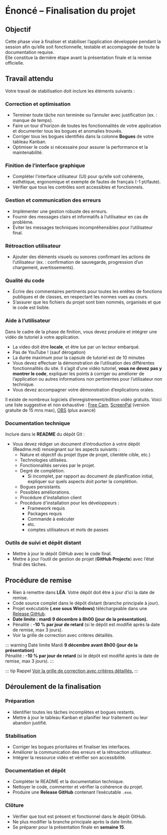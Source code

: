 # Énoncé – Finalisation du projet

## Objectif
Cette phase vise à finaliser et stabiliser l’application développée pendant la session afin qu’elle soit fonctionnelle, testable et accompagnée de toute la documentation requise.  
Elle constitue la dernière étape avant la présentation finale et la remise officielle.

## Travail attendu
Votre travail de stabilisation doit inclure les éléments suivants :

### Correction et optimisation
- Terminer toute tâche non terminée ou l’annuler avec justification (ex. : manque de temps).
- Faire un tour d’horizon de toutes les fonctionnalités de votre application et documenter tous les bogues et anomalies trouvés.
- Corriger tous les bogues identifiés dans la colonne **Bogues** de votre tableau Kanban.
- Optimiser le code si nécessaire pour assurer la performance et la maintenabilité.

### Finition de l’interface graphique
- Compléter l’interface utilisateur (UI) pour qu’elle soit cohérente, esthétique, ergonomique et exempte de fautes de français (-1 pt/faute).
- Vérifier que tous les contrôles sont accessibles et fonctionnels.

### Gestion et communication des erreurs
- Implémenter une gestion robuste des erreurs.
- Fournir des messages clairs et informatifs à l’utilisateur en cas de problème.
- Éviter les messages techniques incompréhensibles pour l’utilisateur final.

### Rétroaction utilisateur
- Ajouter des éléments visuels ou sonores confirmant les actions de l’utilisateur (ex. : confirmation de sauvegarde, progression d’un chargement, avertissements).

### Qualité du code
- Écrire des commentaires pertinents pour toutes les entêtes de fonctions publiques et de classes, en respectant les normes vues au cours.
- S’assurer que les fichiers du projet sont bien nommés, organisés et que le code est lisible.

### Aide à l’utilisateur
Dans le cadre de la phase de finition, vous devez produire et intégrer une vidéo de tutoriel à votre application.
- La video doit être **locale**, et être lue par un lecteur embarqué.
- Pas de YouTube ! (sauf dérogation)
- La durée maximum pour la capsule de tutoriel est de 10 minutes 
- Vous devez effectuer la démonstration de l’utilisation des différentes fonctionnalités du site. Il s’agit d’une vidéo tutoriel, **vous ne devez pas y montrer le code**, expliquer les points à corriger ou améliorer de l’application ou autres informations non pertinentes pour l’utilisateur non technique.
- Vous devez accompagner votre démonstration d’explications orales.

Il existe de nombreux logiciels d’enregistrement/édition vidéo gratuits. Voici une liste suggestive et non exhaustive : [Free Cam](https://www.freescreenrecording.com/), [ScreenPal](https://screenpal.com/) (version gratuite de 15 mns max), [OBS](https://obsproject.com/) (plus avancé)

### Documentation technique
Inclure dans le **README** du dépôt Git :
- Vous devez rédiger un document d’introduction à votre dépôt (Readme.md) renseignant sur les aspects suivants :
    - Nature et objectif du projet (type de projet, clientèle cible, etc.)
    - Technologies utilisées.
    - Fonctionnalités servies par le projet.
    - Degré de complétion.
        - Si incomplet, par rapport au document de planification initial, expliquer sur quels aspects doit porter la complétion.
    - Bogues persistants.
    - Possibles améliorations.
    - Procédure d'installation client
    - Procédure d'installation pour les développeurs :
        - Framework requis
        - Packages requis
        - Commande à exécuter
        - etc.
        - comptes utilisateurs et mots de passes

### Outils de suivi et dépôt distant
- Mettre à jour le dépôt GitHub avec le code final.
- Mettre à jour l’outil de gestion de projet (**GitHub Projects**) avec l’état final des tâches.

## Procédure de remise
- Rien à remettre dans **LÉA**. Votre dépôt doit être à jour d’ici la date de remise.
- Code source complet dans le dépôt distant (branche principale à jour).
- Projet exécutable **(.exe sous Windows)** téléchargeable dans une [Release GitHub](https://docs.github.com/en/repositories/releasing-projects-on-github/managing-releases-in-a-repository).
- **Date limite : mardi 9 décembre à 8h00 (jour de la présentation).**
- Pénalité : **-10 % par jour de retard** (si le dépôt est modifié après la date de remise, max 3 jours).
- Voir la grille de correction avec critères détaillés.

::: warning Date limite
Mardi **9 décembre avant 8h00 (jour de la présentation)**  
Pénalité : **-10 % par jour de retard** (si le dépôt est modifié après la date de remise, max 3 jours).
:::

::: tip Rappel
[Voir la grille de correction avec critères détaillés.](../grilles/grille-finalisation.md)
:::

## Déroulement de la finalisation

### Préparation
- Identifier toutes les tâches incomplètes et bogues restants.
- Mettre à jour le tableau Kanban et planifier leur traitement ou leur abandon justifié.

### Stabilisation
- Corriger les bogues prioritaires et finaliser les interfaces.
- Améliorer la communication des erreurs et la rétroaction utilisateur.
- Intégrer la ressource vidéo et vérifier son accessibilité.

### Documentation et dépôt
- Compléter le README et la documentation technique.
- Nettoyer le code, commenter et vérifier la cohérence du projet.
- Produire une **Release GitHub** contenant l’exécutable `.exe`.

### Clôture
- Vérifier que tout est présent et fonctionnel dans le dépôt GitHub.
- Ne plus modifier la branche principale après la date limite.
- Se préparer pour la présentation finale en **semaine 15**.

